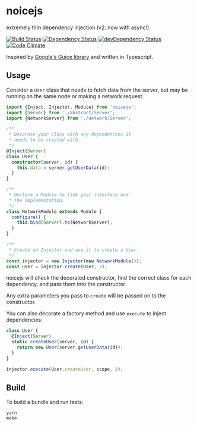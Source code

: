 # noicejs

extremely thin dependency injection (v2: now with async!)

[![Build Status](https://travis-ci.org/ssube/noicejs.svg?branch=master)](https://travis-ci.org/ssube/noicejs)
[![Dependency Status](https://david-dm.org/ssube/noicejs.svg)](https://david-dm.org/ssube/noicejs)
[![devDependency Status](https://david-dm.org/ssube/noicejs/dev-status.svg)](https://david-dm.org/ssube/noicejs#info=devDependencies)
[![Code Climate](https://codeclimate.com/github/ssube/noicejs/badges/gpa.svg)](https://codeclimate.com/github/ssube/noicejs)

Inspired by [Google's Guice library](https://github.com/google/guice) and written in Typescript.

## Usage

Consider a `User` class that needs to fetch data from the server,
but may be running on the same node or making a network request.

```typescript
import {Inject, Injector, Module} from 'noicejs';
import {Server} from './abstract/Server';
import {NetworkServer} from './network/Server';

/**
 * Decorate your class with any dependencies it
 * needs to be created with.
 */
@Inject(Server)
class User {
  constructor(server, id) {
    this.data = server.getUserData(id);
  }
}

/**
 * Declare a Module to link your interface and
 * the implementation.
 */
class NetworkModule extends Module {
  configure() {
    this.bind(Server).to(NetworkServer);
  }
}

/**
 * Create an Injector and use it to create a User.
 */
const injector = new Injector(new NetworkModule());
const user = injector.create(User, 3);
```

noicejs will check the decorated constructor, find the correct
class for each dependency, and pass them into the constructor.

Any extra parameters you pass to `create` will be passed on
to the constructor.

You can also decorate a factory method and use `execute` to
inject dependencies:

```typescript
class User {
  @Inject(Server)
  static createUser(server, id) {
    return new User(server.getUserData(id));
  }
}

injector.execute(User.createUser, scope, 3);
```

## Build

To build a bundle and run tests:

```shell
yarn
make
```
